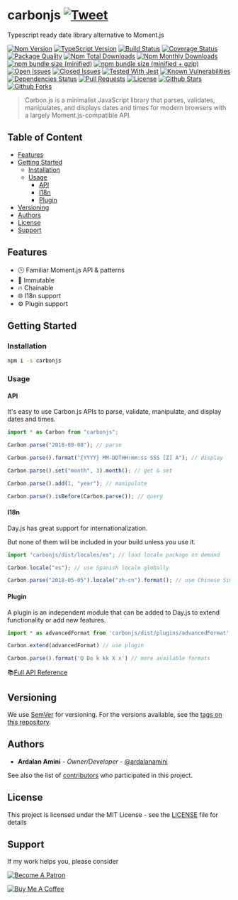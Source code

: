 # carbonjs [![Tweet](https://img.shields.io/twitter/url/http/shields.io.svg?style=social)](https://twitter.com/intent/tweet?text=Typescript%20ready%20date%20library%20alternative%20to%20Moment&url=https://github.com/ardalanamini/carbonjs&via=ardalanamini&hashtags=carbonjs,nodejs,dayjs,moment,typescript,date,time,immutable,developers,fast)

Typescript ready date library alternative to Moment.js

[![Npm Version](https://img.shields.io/npm/v/carbonjs.svg)](https://www.npmjs.com/package/carbonjs)
[![TypeScript Version](https://img.shields.io/npm/types/carbonjs.svg)](https://www.typescriptlang.org)
[![Build Status](https://api.travis-ci.com/ardalanamini/carbonjs.svg?branch=master)](https://travis-ci.com/ardalanamini/carbonjs)
[![Coverage Status](https://codecov.io/gh/ardalanamini/carbonjs/branch/master/graph/badge.svg)](https://codecov.io/gh/ardalanamini/carbonjs)
[![Package Quality](https://npm.packagequality.com/shield/carbonjs.svg)](https://packagequality.com/#?package=carbonjs)
[![Npm Total Downloads](https://img.shields.io/npm/dt/carbonjs.svg)](https://www.npmjs.com/package/carbonjs)
[![Npm Monthly Downloads](https://img.shields.io/npm/dm/carbonjs.svg)](https://www.npmjs.com/package/carbonjs)
[![npm bundle size (minified)](https://img.shields.io/bundlephobia/min/carbonjs.svg)](https://www.npmjs.com/package/carbonjs)
[![npm bundle size (minified + gzip)](https://img.shields.io/bundlephobia/minzip/carbonjs.svg)](https://www.npmjs.com/package/carbonjs)
[![Open Issues](https://img.shields.io/github/issues-raw/ardalanamini/carbonjs.svg)](https://github.com/ardalanamini/carbonjs/issues?q=is%3Aopen+is%3Aissue)
[![Closed Issues](https://img.shields.io/github/issues-closed-raw/ardalanamini/carbonjs.svg)](https://github.com/ardalanamini/carbonjs/issues?q=is%3Aissue+is%3Aclosed)
[![Tested With Jest](https://img.shields.io/badge/tested_with-jest-99424f.svg)](https://github.com/facebook/jest)
[![Known Vulnerabilities](https://snyk.io/test/github/ardalanamini/carbonjs/badge.svg?targetFile=package.json)](https://snyk.io/test/github/ardalanamini/carbonjs?targetFile=package.json)
[![Dependencies Status](https://david-dm.org/ardalanamini/carbonjs.svg)](https://david-dm.org/ardalanamini/carbonjs)
[![Pull Requests](https://img.shields.io/badge/PRs-Welcome-brightgreen.svg)](https://github.com/ardalanamini/carbonjs/pulls)
[![License](https://img.shields.io/github/license/ardalanamini/carbonjs.svg)](https://github.com/ardalanamini/carbonjs/blob/master/LICENSE)
[![Github Stars](https://img.shields.io/github/stars/ardalanamini/carbonjs.svg?style=social&label=Stars)](https://github.com/ardalanamini/carbonjs)
[![Github Forks](https://img.shields.io/github/forks/ardalanamini/carbonjs.svg?style=social&label=Fork)](https://github.com/ardalanamini/carbonjs)

> Carbon.js is a minimalist JavaScript library that parses, validates, manipulates, and displays dates and times for modern browsers with a largely Moment.js-compatible API.

## Table of Content <!-- omit in toc -->

- [Features](#features)
- [Getting Started](#getting-started)
  - [Installation](#installation)
  - [Usage](#usage)
    - [API](#api)
    - [I18n](#i18n)
    - [Plugin](#plugin)
- [Versioning](#versioning)
- [Authors](#authors)
- [License](#license)
- [Support](#support)

## Features

- :clock3: Familiar Moment.js API & patterns
- :muscle: Immutable
- :fire: Chainable
- :globe_with_meridians: I18n support
- :gear: Plugin support

## Getting Started

### Installation

```bash
npm i -s carbonjs
```

### Usage

#### API

It's easy to use Carbon.js APIs to parse, validate, manipulate, and display dates and times.

```typescript
import * as Carbon from "carbonjs";

Carbon.parse("2018-08-08"); // parse

Carbon.parse().format("{YYYY} MM-DDTHH:mm:ss SSS [Z] A"); // display

Carbon.parse().set("month", 3).month(); // get & set

Carbon.parse().add(1, "year"); // manipulate

Carbon.parse().isBefore(Carbon.parse()); // query
```

#### I18n

Day.js has great support for internationalization.

But none of them will be included in your build unless you use it.

```typescript
import "carbonjs/dist/locales/es"; // load locale package on demand

Carbon.locale("es"); // use Spanish locale globally

Carbon.parse("2018-05-05").locale("zh-cn").format(); // use Chinese Simplified locale in a specific instance
```

#### Plugin

A plugin is an independent module that can be added to Day.js to extend functionality or add new features.

```typescript
import * as advancedFormat from 'carbonjs/dist/plugins/advancedFormat' // load on demand

Carbon.extend(advancedFormat) // use plugin

Carbon.parse().format('Q Do k kk X x') // more available formats
```

:books:[Full API Reference](https://ardalanamini.github.io/carbonjs)

## Versioning

We use [SemVer](http://semver.org) for versioning. For the versions available, see the [tags on this repository](https://github.com/ardalanamini/carbonjs/tags).

## Authors

- **Ardalan Amini** - *Owner/Developer* - [@ardalanamini](https://github.com/ardalanamini)

See also the list of [contributors](https://github.com/ardalanamini/carbonjs/contributors) who participated in this project.

## License

This project is licensed under the MIT License - see the [LICENSE](LICENSE) file for details

## Support

If my work helps you, please consider

[![Become A Patron](https://c5.patreon.com/external/logo/become_a_patron_button.png)](https://www.patreon.com/ardalanamini)

[![Buy Me A Coffee](https://www.buymeacoffee.com/assets/img/custom_images/orange_img.png)](https://www.buymeacoffee.com/ardalanamini)
